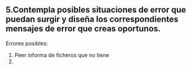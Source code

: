 
## 5.Contempla posibles situaciones de error que puedan surgir y diseña los correspondientes mensajes de error que creas oportunos.

Errores posibles:

1. Peer informa de ficheros que no tiene
2.
